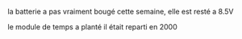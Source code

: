 la batterie a pas vraiment bougé cette semaine, elle est resté a 8.5V

le module de temps a planté il était reparti en 2000